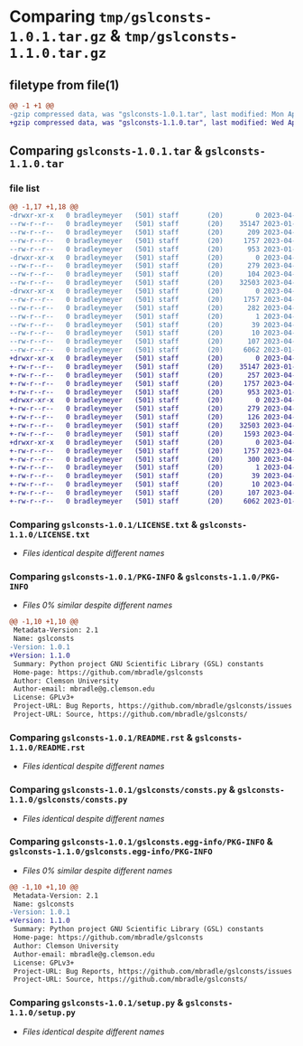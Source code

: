 # Comparing `tmp/gslconsts-1.0.1.tar.gz` & `tmp/gslconsts-1.1.0.tar.gz`

## filetype from file(1)

```diff
@@ -1 +1 @@
-gzip compressed data, was "gslconsts-1.0.1.tar", last modified: Mon Apr  3 17:47:45 2023, max compression
+gzip compressed data, was "gslconsts-1.1.0.tar", last modified: Wed Apr 26 15:00:04 2023, max compression
```

## Comparing `gslconsts-1.0.1.tar` & `gslconsts-1.1.0.tar`

### file list

```diff
@@ -1,17 +1,18 @@
-drwxr-xr-x   0 bradleymeyer   (501) staff       (20)        0 2023-04-03 17:47:45.686755 gslconsts-1.0.1/
--rw-r--r--   0 bradleymeyer   (501) staff       (20)    35147 2023-01-12 16:19:56.000000 gslconsts-1.0.1/LICENSE.txt
--rw-r--r--   0 bradleymeyer   (501) staff       (20)      209 2023-04-03 17:47:16.000000 gslconsts-1.0.1/MANIFEST.in
--rw-r--r--   0 bradleymeyer   (501) staff       (20)     1757 2023-04-03 17:47:45.687045 gslconsts-1.0.1/PKG-INFO
--rw-r--r--   0 bradleymeyer   (501) staff       (20)      953 2023-01-12 21:02:04.000000 gslconsts-1.0.1/README.rst
-drwxr-xr-x   0 bradleymeyer   (501) staff       (20)        0 2023-04-03 17:47:45.678286 gslconsts-1.0.1/gslconsts/
--rw-r--r--   0 bradleymeyer   (501) staff       (20)      279 2023-04-03 17:47:16.000000 gslconsts-1.0.1/gslconsts/__about__.py
--rw-r--r--   0 bradleymeyer   (501) staff       (20)      104 2023-04-03 17:47:16.000000 gslconsts-1.0.1/gslconsts/__init__.py
--rw-r--r--   0 bradleymeyer   (501) staff       (20)    32503 2023-04-03 17:47:27.000000 gslconsts-1.0.1/gslconsts/consts.py
-drwxr-xr-x   0 bradleymeyer   (501) staff       (20)        0 2023-04-03 17:47:45.685606 gslconsts-1.0.1/gslconsts.egg-info/
--rw-r--r--   0 bradleymeyer   (501) staff       (20)     1757 2023-04-03 17:47:45.000000 gslconsts-1.0.1/gslconsts.egg-info/PKG-INFO
--rw-r--r--   0 bradleymeyer   (501) staff       (20)      282 2023-04-03 17:47:45.000000 gslconsts-1.0.1/gslconsts.egg-info/SOURCES.txt
--rw-r--r--   0 bradleymeyer   (501) staff       (20)        1 2023-04-03 17:47:45.000000 gslconsts-1.0.1/gslconsts.egg-info/dependency_links.txt
--rw-r--r--   0 bradleymeyer   (501) staff       (20)       39 2023-04-03 17:47:45.000000 gslconsts-1.0.1/gslconsts.egg-info/requires.txt
--rw-r--r--   0 bradleymeyer   (501) staff       (20)       10 2023-04-03 17:47:45.000000 gslconsts-1.0.1/gslconsts.egg-info/top_level.txt
--rw-r--r--   0 bradleymeyer   (501) staff       (20)      107 2023-04-03 17:47:45.688598 gslconsts-1.0.1/setup.cfg
--rw-r--r--   0 bradleymeyer   (501) staff       (20)     6062 2023-01-12 21:02:04.000000 gslconsts-1.0.1/setup.py
+drwxr-xr-x   0 bradleymeyer   (501) staff       (20)        0 2023-04-26 15:00:04.898164 gslconsts-1.1.0/
+-rw-r--r--   0 bradleymeyer   (501) staff       (20)    35147 2023-01-12 16:19:56.000000 gslconsts-1.1.0/LICENSE.txt
+-rw-r--r--   0 bradleymeyer   (501) staff       (20)      257 2023-04-26 14:59:35.000000 gslconsts-1.1.0/MANIFEST.in
+-rw-r--r--   0 bradleymeyer   (501) staff       (20)     1757 2023-04-26 15:00:04.898469 gslconsts-1.1.0/PKG-INFO
+-rw-r--r--   0 bradleymeyer   (501) staff       (20)      953 2023-01-12 21:02:04.000000 gslconsts-1.1.0/README.rst
+drwxr-xr-x   0 bradleymeyer   (501) staff       (20)        0 2023-04-26 15:00:04.890851 gslconsts-1.1.0/gslconsts/
+-rw-r--r--   0 bradleymeyer   (501) staff       (20)      279 2023-04-26 14:55:49.000000 gslconsts-1.1.0/gslconsts/__about__.py
+-rw-r--r--   0 bradleymeyer   (501) staff       (20)      126 2023-04-26 14:55:49.000000 gslconsts-1.1.0/gslconsts/__init__.py
+-rw-r--r--   0 bradleymeyer   (501) staff       (20)    32503 2023-04-26 14:59:50.000000 gslconsts-1.1.0/gslconsts/consts.py
+-rw-r--r--   0 bradleymeyer   (501) staff       (20)     1593 2023-04-26 14:59:50.000000 gslconsts-1.1.0/gslconsts/math.py
+drwxr-xr-x   0 bradleymeyer   (501) staff       (20)        0 2023-04-26 15:00:04.896968 gslconsts-1.1.0/gslconsts.egg-info/
+-rw-r--r--   0 bradleymeyer   (501) staff       (20)     1757 2023-04-26 15:00:04.000000 gslconsts-1.1.0/gslconsts.egg-info/PKG-INFO
+-rw-r--r--   0 bradleymeyer   (501) staff       (20)      300 2023-04-26 15:00:04.000000 gslconsts-1.1.0/gslconsts.egg-info/SOURCES.txt
+-rw-r--r--   0 bradleymeyer   (501) staff       (20)        1 2023-04-26 15:00:04.000000 gslconsts-1.1.0/gslconsts.egg-info/dependency_links.txt
+-rw-r--r--   0 bradleymeyer   (501) staff       (20)       39 2023-04-26 15:00:04.000000 gslconsts-1.1.0/gslconsts.egg-info/requires.txt
+-rw-r--r--   0 bradleymeyer   (501) staff       (20)       10 2023-04-26 15:00:04.000000 gslconsts-1.1.0/gslconsts.egg-info/top_level.txt
+-rw-r--r--   0 bradleymeyer   (501) staff       (20)      107 2023-04-26 15:00:04.899657 gslconsts-1.1.0/setup.cfg
+-rw-r--r--   0 bradleymeyer   (501) staff       (20)     6062 2023-01-12 21:02:04.000000 gslconsts-1.1.0/setup.py
```

### Comparing `gslconsts-1.0.1/LICENSE.txt` & `gslconsts-1.1.0/LICENSE.txt`

 * *Files identical despite different names*

### Comparing `gslconsts-1.0.1/PKG-INFO` & `gslconsts-1.1.0/PKG-INFO`

 * *Files 0% similar despite different names*

```diff
@@ -1,10 +1,10 @@
 Metadata-Version: 2.1
 Name: gslconsts
-Version: 1.0.1
+Version: 1.1.0
 Summary: Python project GNU Scientific Library (GSL) constants
 Home-page: https://github.com/mbradle/gslconsts
 Author: Clemson University
 Author-email: mbradle@g.clemson.edu
 License: GPLv3+
 Project-URL: Bug Reports, https://github.com/mbradle/gslconsts/issues
 Project-URL: Source, https://github.com/mbradle/gslconsts/
```

### Comparing `gslconsts-1.0.1/README.rst` & `gslconsts-1.1.0/README.rst`

 * *Files identical despite different names*

### Comparing `gslconsts-1.0.1/gslconsts/consts.py` & `gslconsts-1.1.0/gslconsts/consts.py`

 * *Files identical despite different names*

### Comparing `gslconsts-1.0.1/gslconsts.egg-info/PKG-INFO` & `gslconsts-1.1.0/gslconsts.egg-info/PKG-INFO`

 * *Files 0% similar despite different names*

```diff
@@ -1,10 +1,10 @@
 Metadata-Version: 2.1
 Name: gslconsts
-Version: 1.0.1
+Version: 1.1.0
 Summary: Python project GNU Scientific Library (GSL) constants
 Home-page: https://github.com/mbradle/gslconsts
 Author: Clemson University
 Author-email: mbradle@g.clemson.edu
 License: GPLv3+
 Project-URL: Bug Reports, https://github.com/mbradle/gslconsts/issues
 Project-URL: Source, https://github.com/mbradle/gslconsts/
```

### Comparing `gslconsts-1.0.1/setup.py` & `gslconsts-1.1.0/setup.py`

 * *Files identical despite different names*

